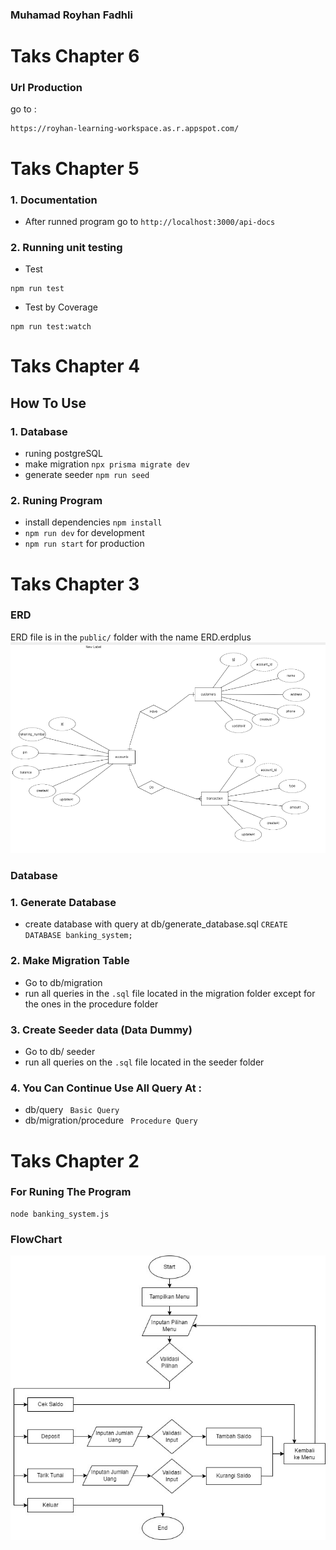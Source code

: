 ### Muhamad Royhan Fadhli

# Taks Chapter 6

### Url Production

go to :

```
https://royhan-learning-workspace.as.r.appspot.com/
```

# Taks Chapter 5

### 1. Documentation

- After runned program go to `http://localhost:3000/api-docs`

### 2. Running unit testing

- Test

```
npm run test
```

- Test by Coverage

```
npm run test:watch
```

# Taks Chapter 4

## How To Use

### 1. Database

- runing postgreSQL
- make migration `npx prisma migrate dev`
- generate seeder `npm run seed`

### 2. Runing Program

- install dependencies `npm install`
- `npm run dev` for development
- `npm run start` for production

# Taks Chapter 3

### ERD

ERD file is in the `public/` folder with the name ERD.erdplus
<img src="./public/img/ERD.png">

### Database

### 1. Generate Database

- create database with query at db/generate_database.sql
  `CREATE DATABASE banking_system;`

### 2. Make Migration Table

- Go to db/migration
- run all queries in the `.sql` file located in the migration folder except for the ones in the procedure folder

### 3. Create Seeder data (Data Dummy)

- Go to db/ seeder
- run all queries on the `.sql` file located in the seeder folder

### 4. You Can Continue Use All Query At :

- db/query ` Basic Query`
- db/migration/procedure ` Procedure Query`

# Taks Chapter 2

### For Runing The Program

```
node banking_system.js
```

### FlowChart

<img src="./public/img/flowcart.jpg">
